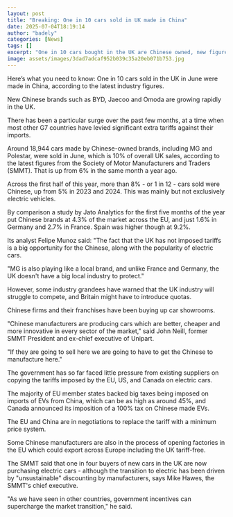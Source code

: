 ```yaml
---
layout: post
title: "Breaking: One in 10 cars sold in UK made in China"
date: 2025-07-04T18:19:14
author: "badely"
categories: [News]
tags: []
excerpt: "One in 10 cars bought in the UK are Chinese owned, new figures suggest."
image: assets/images/3dad7adcaf952b039c35a20eb071b753.jpg
---
```


Here’s what you need to know: One in 10 cars sold in the UK in June were made in China, according to the latest industry figures.

New Chinese brands such as BYD, Jaecoo and Omoda are growing rapidly in the UK.

There has been a particular surge over the past few months, at a time when most other G7 countries have levied significant extra tariffs against their imports.

Around 18,944 cars made by Chinese-owned brands, including MG and Polestar, were sold in June, which is 10% of overall UK sales, according to the latest figures from the Society of Motor Manufacturers and Traders (SMMT). That is up from 6% in the same month a year ago.

Across the first half of this year, more than 8% - or 1 in 12 - cars sold were Chinese, up from 5% in 2023 and 2024. This was mainly but not exclusively electric vehicles.

By comparison a study by Jato Analytics for the first five months of the year put Chinese brands at 4.3% of the market across the EU, and just 1.6% in Germany and 2.7% in France. Spain was higher though at 9.2%.

Its analyst Felipe Munoz said: "The fact that the UK has not imposed tariffs is a big opportunity for the Chinese, along with the popularity of electric cars.

"MG is also playing like a local brand, and unlike France and Germany, the UK doesn't have a big local industry to protect."

However, some industry grandees have warned that the UK industry will struggle to compete, and Britain might have to introduce quotas. 

Chinese firms and their franchises have been buying up car showrooms.

"Chinese manufacturers are producing cars which are better, cheaper and more innovative in every sector of the market," said John Neill, former SMMT President and ex-chief executive of Unipart.

"If they are going to sell here we are going to have to get the Chinese to manufacture here."

The government has so far faced little pressure from existing suppliers on copying the tariffs imposed by the EU, US, and Canada on electric cars. 

The majority of EU member states backed big taxes being imposed on imports of EVs from China, which can be as high as around 45%, and Canada announced its imposition of a 100% tax on Chinese made EVs.

The EU and China are in negotiations to replace the tariff with a minimum price system.

Some Chinese manufacturers are also in the process of opening factories in the EU which could export across Europe including the UK tariff-free.

The SMMT said that one in four buyers of new cars in the UK are now purchasing electric cars - although the transition to electric has been driven by "unsustainable" discounting by manufacturers, says Mike Hawes, the SMMT's chief executive.

"As we have seen in other countries, government incentives can supercharge the market transition," he said.

